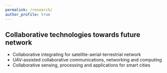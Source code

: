 ```yaml
---
permalink: /research/
author_profile: true
---
```


Collaborative technologies towards future network
--------
* Collaborative integrating for satellite-aerial-terrestrial network
* UAV-assisted collaborative communications, networking and computing
* Collaborative sensing, processing and applications for smart cities

